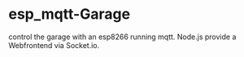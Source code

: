 # esp_mqtt-Garage
control the garage with an esp8266 running mqtt. Node.js provide a Webfrontend via Socket.io.

